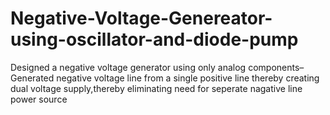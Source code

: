 # Negative-Voltage-Genereator-using-oscillator-and-diode-pump
Designed a negative voltage generator using only analog components– Generated negative voltage line from a single positive line thereby creating dual voltage supply,thereby eliminating  need for seperate nagative line power source
